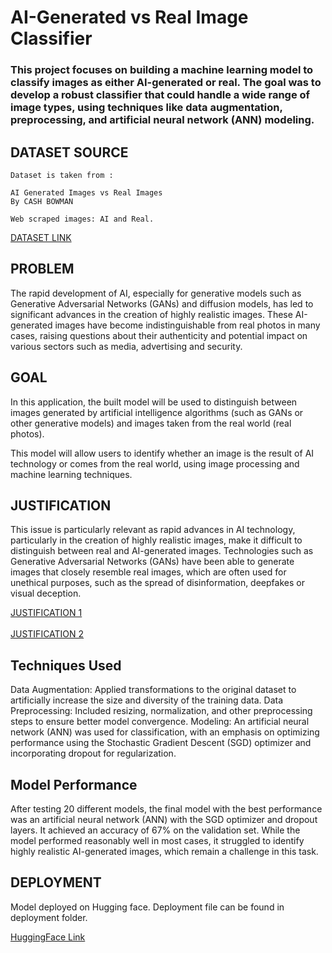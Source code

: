 # AI-Generated vs Real Image Classifier
### This project focuses on building a machine learning model to classify images as either AI-generated or real. The goal was to develop a robust classifier that could handle a wide range of image types, using techniques like data augmentation, preprocessing, and artificial neural network (ANN) modeling.

## DATASET SOURCE
```
Dataset is taken from :

AI Generated Images vs Real Images
By CASH BOWMAN

Web scraped images: AI and Real.
```
<a href="https://www.kaggle.com/datasets/cashbowman/ai-generated-images-vs-real-images/data">DATASET LINK</a>

## PROBLEM
The rapid development of AI, especially for generative models such as Generative Adversarial Networks (GANs) and diffusion models, has led to significant advances in the creation of highly realistic images. These AI-generated images have become indistinguishable from real photos in many cases, raising questions about their authenticity and potential impact on various sectors such as media, advertising and security.

## GOAL
In this application, the built model will be used to distinguish between images generated by artificial intelligence algorithms (such as GANs or other generative models) and images taken from the real world (real photos).

This model will allow users to identify whether an image is the result of AI technology or comes from the real world, using image processing and machine learning techniques.

## JUSTIFICATION
This issue is particularly relevant as rapid advances in AI technology, particularly in the creation of highly realistic images, make it difficult to distinguish between real and AI-generated images. Technologies such as Generative Adversarial Networks (GANs) have been able to generate images that closely resemble real images, which are often used for unethical purposes, such as the spread of disinformation, deepfakes or visual deception.

<a href="https://www.bravenewplanet.org/episodes/deepfakes-and-the-future-truth">JUSTIFICATION 1</a><br><br>
<a href="https://daidac.thecjid.org/the-ethics-of-ai-generated-media-content-when-does-manipulation-go-too-far/">JUSTIFICATION 2</a>

## Techniques Used
Data Augmentation: Applied transformations to the original dataset to artificially increase the size and diversity of the training data.
Data Preprocessing: Included resizing, normalization, and other preprocessing steps to ensure better model convergence.
Modeling: An artificial neural network (ANN) was used for classification, with an emphasis on optimizing performance using the Stochastic Gradient Descent (SGD) optimizer and incorporating dropout for regularization.

## Model Performance
After testing 20 different models, the final model with the best performance was an artificial neural network (ANN) with the SGD optimizer and dropout layers. It achieved an accuracy of 67% on the validation set. While the model performed reasonably well in most cases, it struggled to identify highly realistic AI-generated images, which remain a challenge in this task.

## DEPLOYMENT
Model deployed on Hugging face. Deployment file can be found in deployment folder.

<a href="https://huggingface.co/spaces/eldzilla/AIvsRealImage">HuggingFace Link</a>

